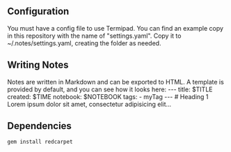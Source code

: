 ## Configuration
You must have a config file to use Termipad. You can find an example copy in this repository with the name of "settings.yaml". Copy it to ~/.notes/settings.yaml, creating the folder as needed.

## Writing Notes
Notes are written in Markdown and can be exported to HTML. A template is provided by default, and you can see how it looks here:
	---
	title: $TITLE
	created: $TIME
	notebook: $NOTEBOOK
	tags:
	- myTag
	---
	# Heading 1
	Lorem ipsum dolor sit amet, consectetur adipisicing elit...

## Dependencies

	gem install redcarpet

